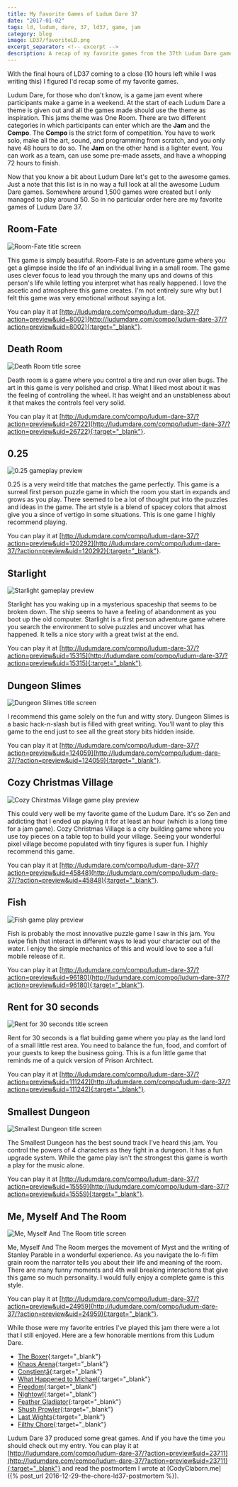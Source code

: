 ```yaml
---
title: My Favorite Games of Ludum Dare 37
date: "2017-01-02"
tags: ld, ludum, dare, 37, ld37, game, jam
category: blog
image: LD37/favoriteLD.png
excerpt_separator: <!-- excerpt -->
description: A recap of my favorite games from the 37th Ludum Dare game jam.
---
```


With the final hours of LD37 coming to a close (10 hours left while I was writing this) I figured I'd recap some of my favorite games.

Ludum Dare, for those who don't know, is a game jam event where participants make a game in a weekend. At the start of each Ludum Dare a theme is given out and all the games made should use the theme as inspiration. This jams theme was One Room.<!-- excerpt --> There are two different categories in which participants can enter which are the **Jam** and the **Compo**. The **Compo** is the strict form of competition. You have to work solo, make all the art, sound, and programming from scratch, and you only have 48 hours to do so. The **Jam** on the other hand is a lighter event. You can work as a team, can use some pre-made assets, and have a whopping 72 hours to finish.

Now that you know a bit about Ludum Dare let's get to the awesome games. Just a note that this list is in no way a full look at all the awesome Ludum Dare games. Somewhere around 1,500 games were created but I only managed to play around 50. So in no particular order here are my favorite games of Ludum Dare 37.

## Room-Fate

![Room-Fate title screen](http://ludumdare.com/compo/wp-content/compo2/593814/8002-shot0-1481594563.gif)

This game is simply beautiful. Room-Fate is an adventure game where you get a glimpse inside the life of an individual living in a small room. The game uses clever focus to lead you through the many ups and downs of this person's life while letting you interpret what has really happened. I love the ascetic and atmosphere this game creates. I'm not entirely sure why but I felt this game was very emotional without saying a lot.

You can play it at [http://ludumdare.com/compo/ludum-dare-37/?action=preview&uid=8002](http://ludumdare.com/compo/ludum-dare-37/?action=preview&uid=8002){:target="_blank"}.

## Death Room

![Death Room title scree](http://ludumdare.com/compo/wp-content/compo2/593814/26722-shot1-1481578129.jpg)

Death room is a game where you control a tire and run over alien bugs. The art in this game is very polished and crisp. What I liked most about it was the feeling of controlling the wheel. It has weight and an unstableness about it that makes the controls feel very solid.

You can play it at [http://ludumdare.com/compo/ludum-dare-37/?action=preview&uid=26722](http://ludumdare.com/compo/ludum-dare-37/?action=preview&uid=26722){:target="_blank"}.

## 0.25

![0.25 gameplay preview](http://ludumdare.com/compo/wp-content/compo2/593814/120292-shot0-1481594419.png)

0.25 is a very weird title that matches the game perfectly. This game is a surreal first person puzzle game in which the room you start in expands and grows as you play. There seemed to be a lot of thought put into the puzzles and ideas in the game. The art style is a blend of spacey colors that almost give you a since of vertigo in some situations. This is one game I highly recommend playing.

You can play it at [http://ludumdare.com/compo/ludum-dare-37/?action=preview&uid=120292](http://ludumdare.com/compo/ludum-dare-37/?action=preview&uid=120292){:target="_blank"}.

## Starlight

![Starlight gameplay preview](http://ludumdare.com/compo/wp-content/compo2//593814/15315-shot0-1481511539.png-eq-900-500.jpg)

Starlight has you waking up in a mysterious spaceship that seems to be broken down. The ship seems to have a feeling of abandonment as you boot up the old computer. Starlight is a first person adventure game where you search the environment to solve puzzles and uncover what has happened. It tells a nice story with a great twist at the end.

You can play it at [http://ludumdare.com/compo/ludum-dare-37/?action=preview&uid=15315](http://ludumdare.com/compo/ludum-dare-37/?action=preview&uid=15315){:target="_blank"}.

## Dungeon Slimes

![Dungeon Slimes title screen](http://ludumdare.com/compo/wp-content/compo2/593814/124059-shot0-1481487775.png)

I recommend this game solely on the fun and witty story. Dungeon Slimes is a basic hack-n-slash but is filled with great writing. You'll want to play this game to the end just to see all the great story bits hidden inside.

You can play it at [http://ludumdare.com/compo/ludum-dare-37/?action=preview&uid=124059](http://ludumdare.com/compo/ludum-dare-37/?action=preview&uid=124059){:target="_blank"}.

## Cozy Christmas Village

![Cozy Chirstmas Village game play preview](http://ludumdare.com/compo/wp-content/compo2/593814/45848-shot0-1481517404.gif)

This could very well be my favorite game of the Ludum Dare. It's so Zen and addicting that I ended up playing it for at least an hour (which is a long time for a jam game). Cozy Christmas Village is a city building game where you use toy pieces on a table top to build your village. Seeing your wonderful pixel village become populated with tiny figures is super fun. I highly recommend this game.

You can play it at [http://ludumdare.com/compo/ludum-dare-37/?action=preview&uid=45848](http://ludumdare.com/compo/ludum-dare-37/?action=preview&uid=45848){:target="_blank"}.

## Fish

![Fish game play preview](http://ludumdare.com/compo/wp-content/compo2/593814/96180-shot0-1481593641.PNG)

Fish is probably the most innovative puzzle game I saw in this jam. You swipe fish that interact in different ways to lead your character out of the water. I enjoy the simple mechanics of this and would love to see a full mobile release of it.

You can play it at [http://ludumdare.com/compo/ludum-dare-37/?action=preview&uid=96180](http://ludumdare.com/compo/ludum-dare-37/?action=preview&uid=96180){:target="_blank"}.

## Rent for 30 seconds

![Rent for 30 seconds title screen](http://ludumdare.com/compo/wp-content/compo2//593814/111242-shot0-1481588773.png-eq-900-500.jpg)

Rent for 30 seconds is a flat building game where you play as the land lord of a small little rest area. You need to balance the fun, food, and comfort of your guests to keep the business going. This is a fun little game that reminds me of a quick version of Prison Architect.

You can play it at [http://ludumdare.com/compo/ludum-dare-37/?action=preview&uid=111242](http://ludumdare.com/compo/ludum-dare-37/?action=preview&uid=111242){:target="_blank"}.

## Smallest Dungeon

![Smallest Dungeon title screen](http://ludumdare.com/compo/wp-content/compo2//593814/15559-shot1-1481721144.gif-eq-900-500.jpg)

The Smallest Dungeon has the best sound track I've heard this jam. You control the powers of 4 characters as they fight in a dungeon. It has a fun upgrade system. While the game play isn't the strongest this game is worth a play for the music alone.

You can play it at [http://ludumdare.com/compo/ludum-dare-37/?action=preview&uid=15559](http://ludumdare.com/compo/ludum-dare-37/?action=preview&uid=15559){:target="_blank"}.

## Me, Myself And The Room

![Me, Myself And The Room title screen](http://ludumdare.com/compo/wp-content/compo2//593814/24959-shot0-1481495491.gif-eq-900-500.jpg)

Me, Myself And The Room merges the movement of Myst and the writing of Stanley Parable in a wonderful experience. As you navigate the lo-fi film grain room the narrator tells you about their life and meaning of the room. There are many funny moments and 4th wall breaking interactions that give this game so much personality. I would fully enjoy a complete game is this style.

You can play it at [http://ludumdare.com/compo/ludum-dare-37/?action=preview&uid=24959](http://ludumdare.com/compo/ludum-dare-37/?action=preview&uid=24959){:target="_blank"}.


While those were my favorite entries I've played this jam there were a lot that I still enjoyed. Here are a few honorable mentions from this Ludum Dare.

* [The Boxer](http://ludumdare.com/compo/ludum-dare-37/?action=preview&uid=124895){:target="_blank"}
* [Khaos Arena](http://ludumdare.com/compo/ludum-dare-37/?action=preview&uid=111418){:target="_blank"}
* [Conștiență](http://ludumdare.com/compo/ludum-dare-37/?action=preview&uid=125678){:target="_blank"}
* [What Happened to Michael](http://ludumdare.com/compo/ludum-dare-37/?action=preview&uid=66146){:target="_blank"}
* [Freedom](http://ludumdare.com/compo/ludum-dare-37/?action=preview&uid=57713){:target="_blank"}
* [Nightowl](http://ludumdare.com/compo/ludum-dare-37/?action=preview&uid=40492){:target="_blank"}
* [Feather Gladiator](http://ludumdare.com/compo/ludum-dare-37/?action=preview&uid=33993){:target="_blank"}
* [Shush Prowler](http://ludumdare.com/compo/ludum-dare-37/?action=preview&uid=3343){:target="_blank"}
* [Last Wights](http://ludumdare.com/compo/ludum-dare-37/?action=preview&uid=19367){:target="_blank"}
* [Filthy Chore](http://ludumdare.com/compo/ludum-dare-37/?action=preview&uid=54894){:target="_blank"}


Ludum Dare 37 produced some great games. And if you have the time you should check out my entry. You can play it at [http://ludumdare.com/compo/ludum-dare-37/?action=preview&uid=23711](http://ludumdare.com/compo/ludum-dare-37/?action=preview&uid=23711){:target="_blank"} and read the postmortem I wrote at [CodyClaborn.me]({% post_url 2016-12-29-the-chore-ld37-postmortem %}).